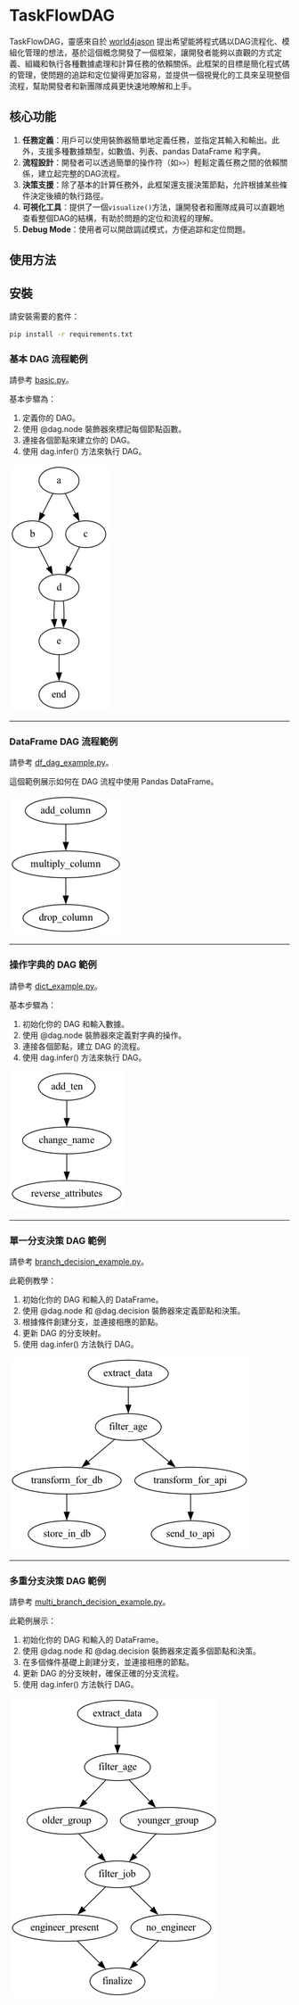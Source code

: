 # TaskFlowDAG
TaskFlowDAG，靈感來自於 [world4jason](https://github.com/world4jason) 提出希望能將程式碼以DAG流程化、模組化管理的想法，基於這個概念開發了一個框架，讓開發者能夠以直觀的方式定義、組織和執行各種數據處理和計算任務的依賴關係。此框架的目標是簡化程式碼的管理，使問題的追踪和定位變得更加容易，並提供一個視覺化的工具來呈現整個流程，幫助開發者和新團隊成員更快速地瞭解和上手。

## 核心功能

1. **任務定義**：用戶可以使用裝飾器簡單地定義任務，並指定其輸入和輸出。此外，支援多種數據類型，如數值、列表、pandas DataFrame 和字典。
2. **流程設計**：開發者可以透過簡單的操作符（如`>>`）輕鬆定義任務之間的依賴關係，建立起完整的DAG流程。
3. **決策支援**：除了基本的計算任務外，此框架還支援決策節點，允許根據某些條件決定後續的執行路徑。
4. **可視化工具**：提供了一個`visualize()`方法，讓開發者和團隊成員可以直觀地查看整個DAG的結構，有助於問題的定位和流程的理解。
5. **Debug Mode**：使用者可以開啟調試模式，方便追踪和定位問題。


## 使用方法

## 安裝

請安裝需要的套件：

```bash
pip install -r requirements.txt
```


### 基本 DAG 流程範例
請參考 [basic.py](https://github.com/Mahopanda/TaskFlowDAG/blob/main/examples/basic.py)。

基本步驟為：

1. 定義你的 DAG。
2. 使用 @dag.node 裝飾器來標記每個節點函數。
3. 連接各個節點來建立你的 DAG。
4. 使用 dag.infer() 方法來執行 DAG。

![dag](https://github.com/Mahopanda/TaskFlowDAG/blob/main/images/dag.png)

---
### DataFrame DAG 流程範例
請參考 [df_dag_example.py]([https://github.com/Mahopanda/TaskFlowDAG/blob/main/examples/branch_decision_example.py](https://github.com/Mahopanda/TaskFlowDAG/blob/main/examples/df_dag_example.py))。

這個範例展示如何在 DAG 流程中使用 Pandas DataFrame。

![df_dag_example](https://github.com/Mahopanda/TaskFlowDAG/blob/main/images/df_dag_example.png)

---
### 操作字典的 DAG 範例
請參考 [dict_example.py](https://github.com/Mahopanda/TaskFlowDAG/blob/main/examples/dict_operations_example.py)。

基本步驟為：

1. 初始化你的 DAG 和輸入數據。
2. 使用 @dag.node 裝飾器來定義對字典的操作。
3. 連接各個節點，建立 DAG 的流程。
4. 使用 dag.infer() 方法來執行 DAG。

![dict_example](https://github.com/Mahopanda/TaskFlowDAG/blob/main/images/dict_example.png)

---
### 單一分支決策 DAG 範例
請參考 [branch_decision_example.py](https://github.com/Mahopanda/TaskFlowDAG/blob/main/examples/branch_decision_example.py)。

此範例教學：

1. 初始化你的 DAG 和輸入的 DataFrame。
2. 使用 @dag.node 和 @dag.decision 裝飾器來定義節點和決策。
3. 根據條件創建分支，並連接相應的節點。
4. 更新 DAG 的分支映射。
5. 使用 dag.infer() 方法執行 DAG。

![branch_decision_example](https://github.com/Mahopanda/TaskFlowDAG/blob/main/images/branch_decision_example.png)

---
### 多重分支決策 DAG 範例
請參考 [multi_branch_decision_example.py](https://github.com/Mahopanda/TaskFlowDAG/blob/main/examples/multi_branch_decision_example.py)。

此範例展示：

1. 初始化你的 DAG 和輸入的 DataFrame。
2. 使用 @dag.node 和 @dag.decision 裝飾器來定義多個節點和決策。
3. 在多個條件基礎上創建分支，並連接相應的節點。
4. 更新 DAG 的分支映射，確保正確的分支流程。
5. 使用 dag.infer() 方法執行 DAG。

![multi_branch_decision_example](https://github.com/Mahopanda/TaskFlowDAG/blob/main/images/multi_branch_decision_example.png)
